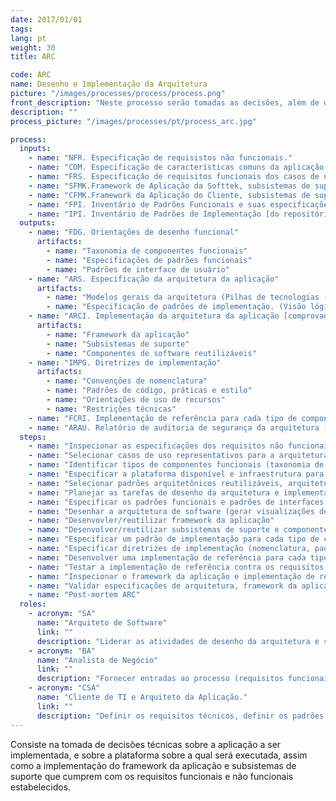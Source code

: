 ```yaml
---
date: 2017/01/01
tags:
lang: pt
weight: 30
title: ARC

code: ARC
name: Desenho e Implementação da Arquitetura
picture: "/images/processes/process/process.png"
front_description: "Neste processo serão tomadas as decisões, além de definir a plataforma que será baseada a aplicação. Com o resultado desta tomada de decisões técnicas, se implementará tanto o framework como os subsistemas de suporte necessários para satisfazer os requisitos funcionais e não funcionais."
description: ""
process_picture: "/images/processes/pt/process_arc.jpg"

process:
  inputs:
    - name: "NFR. Especificação de requisistos não funcionais."
    - name: "COM. Especificação de características comuns da aplicação."
    - name: "FRS. Especificação de requisitos funcionais dos casos de uso representativos."
    - name: "SFMK.Framework de Aplicação da Softtek, subsistemas de suporte e componentes reutilizáveis [do repositório da Softtek, de existir este]."
    - name: "CFMK.Framework da Aplicação do Cliente, subsistemas de suporte e componentes reutilizaveis [do repositorio do Cliente, se este existir]"
    - name: "FPI. Inventário de Padrões Funcionais e suas especificações [do repositório da Softtek, de existir este]."
    - name: "IPI. Inventário de Padrões de Implementação [do repositório da Softtek, de existir este]."
  outputs:
    - name: "FDG. Orientações de desenho funcional"
      artifacts:
        - name: "Taxonomia de componentes funcionais"
        - name: "Especificações de padrões funcionais"
        - name: "Padrões de interface de usuário"
    - name: "ARS. Especificação da arquitetura da aplicação"
      artifacts:
        - name: "Modelos gerais da arquitetura (Pilhas de tecnologias (Hw e Sw) ,Visão física (Hw y Sw) )"
        - name: "Especificação de padrões de implementação. (Visão lógica (camadas e tipos de peça) ,Visão de desenvolvimento,Visão de integração (contratos e entre camadas sequenciais) )"
    - name: "ARCI. Implementação da arquitetura da aplicação [comprovado]"
      artifacts:
        - name: "Framework da aplicação"
        - name: "Subsistemas de suporte"
        - name: "Componentes de software reutilizáveis"
    - name: "IMPG. Diretrizes de implementação"
      artifacts:
        - name: "Convenções de nomenclatura"
        - name: "Padrões de código, práticas e estilo"
        - name: "Orientações de uso de recursos"
        - name: "Restrições técnicas"
    - name: "FCRI. Implementação de referência para cada tipo de componente funcional [comprovado]"
    - name: "ARAU. Relatório de auditoria de segurança da arquitetura [opcional]"
  steps:
    - name: "Inspecionar as especificações dos requisitos não funcionais e das características comuns (incluir os representantes do cliente de infraestrutura de TI e arquitetura)."
    - name: "Selecionar casos de uso representativos para a arquitetura da aplicação"
    - name: "Identificar tipos de componentes funcionais (taxonomia de componentes funcionais)"
    - name: "Especificar a plataforma disponível e infraestrutura para os ambientes de desenvolvimento, teste e produção, e considerações para o transporte da aplicação para os distintos ambientes"
    - name: "Selecionar padrões arquitetônicos reutilizáveis, arquiteturas de referência, frameworks de aplicação e subsistemas de suporte para cumprir os requisitos não funcionais e as características comuns para cada tipo de componente funcional."
    - name: "Planejar as tarefas de desenho da arquitetura e implementação."
    - name: "Especificar os padrões funcionais e padrões de interfaces externas para cada tipo de componente funcional"
    - name: "Desenhar a arquitetura de software (gerar visualizações de arquitetura de software) e documentar as decisões técnicas."
    - name: "Desenvovler/reutilizar framework da aplicação"
    - name: "Desenvolver/reutilizar subsistemas de suporte e componentes de software reutilizáveis"
    - name: "Especificar um padrão de implementação para cada tipo de componente funcional"
    - name: "Especificar diretrizes de implementação (nomenclatura, padrões de código e estilo, práticas de codificação, diretrizes de uso de recursos, restrições técnicas)"
    - name: "Desenvolver uma implementação de referência para cada tipo de componente funcional de acordo com os padrões funcionais e de implementação"
    - name: "Testar a implementação de referência contra os requisitos não funcionais"
    - name: "Inspecionar o framework da aplicação e implementação de referência sobre o cumprimento dos requisitos de segurança [opcional]"
    - name: "Validar especificações de arquitetura, framework da aplicação e implementação de referência (com infraestrutura de TI do cliente e representantes de arquitetura)"
    - name: "Post-mortem ARC"
  roles:
    - acronym: "SA"
      name: "Arquiteto de Software"
      link: ""
      description: "Liderar as atividades de desenho da arquitetura e sua implementação, e gerar seus resultados."
    - acronym: "BA"
      name: "Analista de Negócio"
      link: ""
      description: "Fornecer entradas ao processo (requisitos funcionais)."
    - acronym: "CSA"
      name: "Cliente de TI e Arquiteto da Aplicação."
      link: ""
      description: "Definir os requisitos técnicos, definir os padrões técnicos e validar seus resultados."
---
```

Consiste na tomada de decisões técnicas sobre a aplicação a ser implementada, e sobre a plataforma sobre a qual será executada, assim como a implementação do framework da aplicação e subsistemas de suporte que cumprem com os requisitos funcionais e não funcionais estabelecidos.
